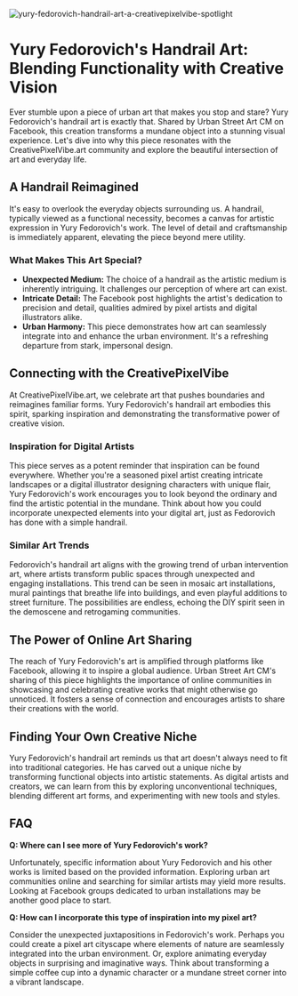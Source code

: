 ![yury-fedorovich-handrail-art-a-creativepixelvibe-spotlight](https://images.pexels.com/photos/6140629/pexels-photo-6140629.jpeg?auto=compress&cs=tinysrgb&fit=crop&h=627&w=1200)

# Yury Fedorovich's Handrail Art: Blending Functionality with Creative Vision

Ever stumble upon a piece of urban art that makes you stop and stare? Yury Fedorovich's handrail art is exactly that. Shared by Urban Street Art CM on Facebook, this creation transforms a mundane object into a stunning visual experience. Let's dive into why this piece resonates with the CreativePixelVibe.art community and explore the beautiful intersection of art and everyday life.

## A Handrail Reimagined

It's easy to overlook the everyday objects surrounding us. A handrail, typically viewed as a functional necessity, becomes a canvas for artistic expression in Yury Fedorovich's work. The level of detail and craftsmanship is immediately apparent, elevating the piece beyond mere utility.

### What Makes This Art Special?

*   **Unexpected Medium:** The choice of a handrail as the artistic medium is inherently intriguing. It challenges our perception of where art can exist.
*   **Intricate Detail:** The Facebook post highlights the artist's dedication to precision and detail, qualities admired by pixel artists and digital illustrators alike.
*   **Urban Harmony:** This piece demonstrates how art can seamlessly integrate into and enhance the urban environment. It's a refreshing departure from stark, impersonal design.

## Connecting with the CreativePixelVibe

At CreativePixelVibe.art, we celebrate art that pushes boundaries and reimagines familiar forms. Yury Fedorovich's handrail art embodies this spirit, sparking inspiration and demonstrating the transformative power of creative vision.

### Inspiration for Digital Artists

This piece serves as a potent reminder that inspiration can be found everywhere. Whether you're a seasoned pixel artist creating intricate landscapes or a digital illustrator designing characters with unique flair, Yury Fedorovich's work encourages you to look beyond the ordinary and find the artistic potential in the mundane. Think about how you could incorporate unexpected elements into your digital art, just as Fedorovich has done with a simple handrail.

### Similar Art Trends

Fedorovich's handrail art aligns with the growing trend of urban intervention art, where artists transform public spaces through unexpected and engaging installations. This trend can be seen in mosaic art installations, mural paintings that breathe life into buildings, and even playful additions to street furniture. The possibilities are endless, echoing the DIY spirit seen in the demoscene and retrogaming communities.

## The Power of Online Art Sharing

The reach of Yury Fedorovich's art is amplified through platforms like Facebook, allowing it to inspire a global audience. Urban Street Art CM's sharing of this piece highlights the importance of online communities in showcasing and celebrating creative works that might otherwise go unnoticed. It fosters a sense of connection and encourages artists to share their creations with the world.

## Finding Your Own Creative Niche

Yury Fedorovich's handrail art reminds us that art doesn't always need to fit into traditional categories. He has carved out a unique niche by transforming functional objects into artistic statements. As digital artists and creators, we can learn from this by exploring unconventional techniques, blending different art forms, and experimenting with new tools and styles.

## FAQ

**Q: Where can I see more of Yury Fedorovich's work?**

Unfortunately, specific information about Yury Fedorovich and his other works is limited based on the provided information. Exploring urban art communities online and searching for similar artists may yield more results. Looking at Facebook groups dedicated to urban installations may be another good place to start.

**Q: How can I incorporate this type of inspiration into my pixel art?**

Consider the unexpected juxtapositions in Fedorovich's work. Perhaps you could create a pixel art cityscape where elements of nature are seamlessly integrated into the urban environment. Or, explore animating everyday objects in surprising and imaginative ways. Think about transforming a simple coffee cup into a dynamic character or a mundane street corner into a vibrant landscape.

